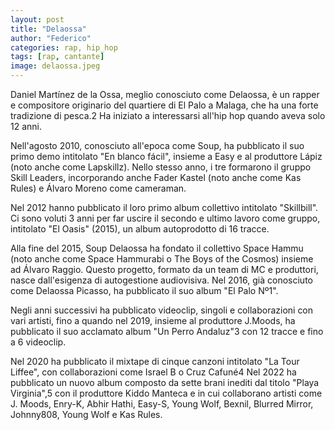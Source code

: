 ```yaml
---
layout: post
title: "Delaossa"
author: "Federico"
categories: rap, hip_hop
tags: [rap, cantante]
image: delaossa.jpeg
---
```


Daniel Martínez de la Ossa, meglio conosciuto come Delaossa, è un rapper e compositore originario del quartiere di El Palo a Malaga, che ha una forte tradizione di pesca.2 Ha iniziato a interessarsi all'hip hop quando aveva solo 12 anni.

Nell'agosto 2010, conosciuto all'epoca come Soup, ha pubblicato il suo primo demo intitolato "En blanco fácil", insieme a Easy e al produttore Lápiz (noto anche come Lapskillz). Nello stesso anno, i tre formarono il gruppo Skill Leaders, incorporando anche Fader Kastel (noto anche come Kas Rules) e Álvaro Moreno come cameraman.

Nel 2012 hanno pubblicato il loro primo album collettivo intitolato "Skillbill". Ci sono voluti 3 anni per far uscire il secondo e ultimo lavoro come gruppo, intitolato "El Oasis" (2015), un album autoprodotto di 16 tracce.

Alla fine del 2015, Soup Delaossa ha fondato il collettivo Space Hammu (noto anche come Space Hammurabi o The Boys of the Cosmos) insieme ad Álvaro Raggio. Questo progetto, formato da un team di MC e produttori, nasce dall'esigenza di autogestione audiovisiva. Nel 2016, già conosciuto come Delaossa Picasso, ha pubblicato il suo album "El Palo Nº1".

Negli anni successivi ha pubblicato videoclip, singoli e collaborazioni con vari artisti, fino a quando nel 2019, insieme al produttore J.Moods, ha pubblicato il suo acclamato album "Un Perro Andaluz"3 con 12 tracce e fino a 6 videoclip.

Nel 2020 ha pubblicato il mixtape di cinque canzoni intitolato "La Tour Liffee", con collaborazioni come Israel B o Cruz Cafuné4 Nel 2022 ha pubblicato un nuovo album composto da sette brani inediti dal titolo "Playa Virginia",5 con il produttore Kiddo Manteca e in cui collaborano artisti come J. Moods, Enry-K, Abhir Hathi, Easy-S, Young Wolf, Bexnil, Blurred Mirror, Johnny808, Young Wolf e Kas Rules.
